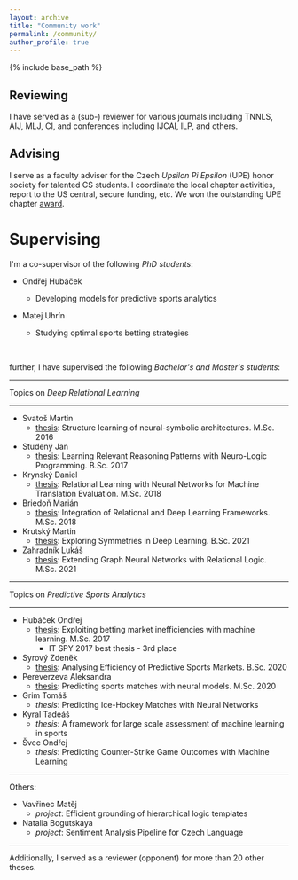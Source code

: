 ```yaml
---
layout: archive
title: "Community work"
permalink: /community/
author_profile: true
---
```


{% include base_path %}

## Reviewing ##

I have served as a (sub-) reviewer for various journals including TNNLS, AIJ, MLJ, CI, and conferences including IJCAI, ILP, and others.

## Advising ##

I serve as a faculty adviser for the Czech *Upsilon Pi Epsilon* (UPE) honor society for talented CS students.
I coordinate the local chapter activities, report to the US central, secure funding, etc. We won the outstanding UPE chapter [award](http://cs.fel.cvut.cz/en/news/detail/1068).

# Supervising #

I'm a co-supervisor of the following _PhD students_:

- Ondřej Hubáček
    - Developing models for predictive sports analytics

- Matej Uhrín
    - Studying optimal sports betting strategies


<br/>

further, I have supervised the following _Bachelor's and Master's students_:

---

Topics on *Deep Relational Learning*

---

- Svatoš Martin 
    - [thesis](/files/DP_structureLearningOfNSIArchitectures.pdf): Structure learning of neural-symbolic architectures. M.Sc. 2016
- Studený Jan 
    - [thesis](https://dspace.cvut.cz/handle/10467/68567): Learning Relevant Reasoning Patterns with Neuro-Logic Programming. B.Sc. 2017
- Krynský Daniel 
    - [thesis](https://dspace.cvut.cz/handle/10467/76407): Relational Learning with Neural Networks for Machine Translation Evaluation. M.Sc. 2018
- Briedoň Marián 
    - [thesis](https://dspace.cvut.cz/handle/10467/76772): Integration of Relational and Deep Learning Frameworks. M.Sc. 2018
- Krutský Martin 
    - [thesis](https://dspace.cvut.cz/handle/10467/94670): Exploring Symmetries in Deep Learning. B.Sc. 2021
- Zahradník Lukáš 
    - [thesis](https://dspace.cvut.cz/handle/10467/97065): Extending Graph Neural Networks with Relational Logic. M.Sc. 2021
    
---

Topics on *Predictive Sports Analytics*

---

- Hubáček Ondřej 
    - [thesis](https://dspace.cvut.cz/handle/10467/66861): Exploiting betting market inefficiencies with machine learning. M.Sc. 2017
        - IT SPY 2017 best thesis - 3rd place
- Syrový Zdeněk 
    - [thesis](https://dspace.cvut.cz/handle/10467/87636): Analysing Efficiency of Predictive Sports Markets. B.Sc. 2020
- Pereverzeva Aleksandra 
    - [thesis](https://dspace.cvut.cz/handle/10467/92732): Predicting sports matches with neural models. M.Sc. 2020
- Grim Tomáš 
    - _thesis_: Predicting Ice-Hockey Matches with Neural Networks
- Kyral Tadeáš 
    - _thesis_: A framework for large scale assessment of machine learning in sports
- Švec Ondřej 
    - _thesis_: Predicting Counter-Strike Game Outcomes with Machine Learning
    
---

Others:
   
- Vavřinec Matěj 
    - _project_: Efficient grounding of hierarchical logic templates
- Natalia Bogutskaya
    - _project_: Sentiment Analysis Pipeline for Czech Language
    
---

Additionally, I served as a reviewer (opponent) for more than 20 other theses.
